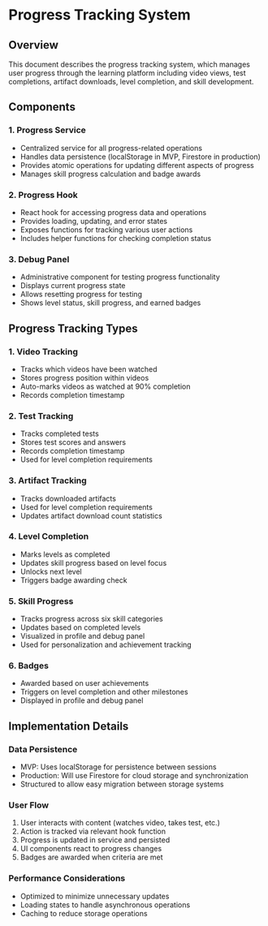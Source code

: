 # Progress Tracking System

## Overview
This document describes the progress tracking system, which manages user progress through the learning platform including video views, test completions, artifact downloads, level completion, and skill development.

## Components

### 1. Progress Service
- Centralized service for all progress-related operations
- Handles data persistence (localStorage in MVP, Firestore in production)
- Provides atomic operations for updating different aspects of progress
- Manages skill progress calculation and badge awards

### 2. Progress Hook
- React hook for accessing progress data and operations
- Provides loading, updating, and error states
- Exposes functions for tracking various user actions
- Includes helper functions for checking completion status

### 3. Debug Panel
- Administrative component for testing progress functionality
- Displays current progress state
- Allows resetting progress for testing
- Shows level status, skill progress, and earned badges

## Progress Tracking Types

### 1. Video Tracking
- Tracks which videos have been watched
- Stores progress position within videos
- Auto-marks videos as watched at 90% completion
- Records completion timestamp

### 2. Test Tracking
- Tracks completed tests
- Stores test scores and answers
- Records completion timestamp
- Used for level completion requirements

### 3. Artifact Tracking
- Tracks downloaded artifacts
- Used for level completion requirements
- Updates artifact download count statistics

### 4. Level Completion
- Marks levels as completed
- Updates skill progress based on level focus
- Unlocks next level
- Triggers badge awarding check

### 5. Skill Progress
- Tracks progress across six skill categories
- Updates based on completed levels
- Visualized in profile and debug panel
- Used for personalization and achievement tracking

### 6. Badges
- Awarded based on user achievements
- Triggers on level completion and other milestones
- Displayed in profile and debug panel

## Implementation Details

### Data Persistence
- MVP: Uses localStorage for persistence between sessions
- Production: Will use Firestore for cloud storage and synchronization
- Structured to allow easy migration between storage systems

### User Flow
1. User interacts with content (watches video, takes test, etc.)
2. Action is tracked via relevant hook function
3. Progress is updated in service and persisted
4. UI components react to progress changes
5. Badges are awarded when criteria are met

### Performance Considerations
- Optimized to minimize unnecessary updates
- Loading states to handle asynchronous operations
- Caching to reduce storage operations 